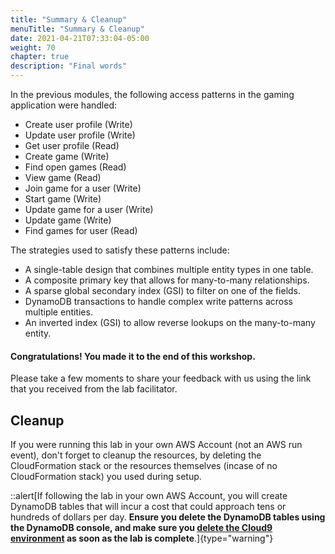 ```yaml
---
title: "Summary & Cleanup"
menuTitle: "Summary & Cleanup"
date: 2021-04-21T07:33:04-05:00
weight: 70
chapter: true
description: "Final words"
---
```


In the previous modules, the following access patterns in the gaming application were handled:

- Create user profile (Write)
- Update user profile (Write)
- Get user profile (Read)
- Create game (Write)
- Find open games (Read)
- View game (Read)
- Join game for a user (Write)
- Start game (Write)
- Update game for a user (Write)
- Update game (Write)
- Find games for user (Read)

The strategies used to satisfy these patterns include:
- A single-table design that combines multiple entity types in one table.
- A composite primary key that allows for many-to-many relationships.
- A sparse global secondary index (GSI) to filter on one of the fields.
- DynamoDB transactions to handle complex write patterns across multiple entities.
- An inverted index (GSI) to allow reverse lookups on the many-to-many entity.

#### Congratulations! You made it to the end of this workshop.

Please take a few moments to share your feedback with us using the link that you received from the lab facilitator.


## Cleanup

If you were running this lab in your own AWS Account (not an AWS run event), don't forget to cleanup the resources, by deleting the CloudFormation stack or the resources themselves (incase of no CloudFormation stack) you used during setup.

::alert[If following the lab in your own AWS Account, you will create DynamoDB tables that will incur a cost that could approach tens or hundreds of dollars per day. **Ensure you delete the DynamoDB tables using the DynamoDB console, and make sure you [delete the Cloud9 environment](https://docs.aws.amazon.com/cloud9/latest/user-guide/delete-environment.html) as soon as the lab is complete**.]{type="warning"}
